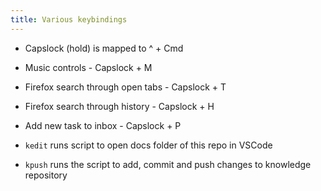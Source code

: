 ```yaml
---
title: Various keybindings
---
```


- Capslock (hold) is mapped to ^ + Cmd
- Music controls - Capslock + M
- Firefox search through open tabs - Capslock + T
- Firefox search through history - Capslock + H
- Add new task to inbox - Capslock + P

- `kedit` runs script to open docs folder of this repo in VSCode
- `kpush` runs the script to add, commit and push changes to knowledge repository
